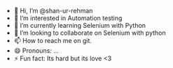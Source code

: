 - 👋 Hi, I’m @shan-ur-rehman
- 👀 I’m interested in Automation testing   
- 🌱 I’m currently learning Selenium with Python 
- 💞️ I’m looking to collaborate on Selenium with python
- 📫 How to reach me on git.
- 😄 Pronouns: ...
- ⚡ Fun fact: Its hard but its love <3 

<!---
shan-ur-rehman/shan-ur-rehman is a ✨ special ✨ repository because its `README.md` (this file) appears on your GitHub profile.
You can click the Preview link to take a look at your changes.
--->
